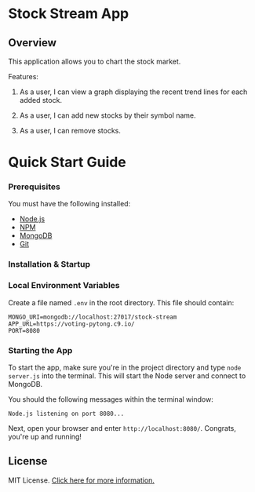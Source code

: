 # Stock Stream App

## Overview

This application allows you to chart the stock market.

Features:

1. As a user, I can view a graph displaying the recent trend lines for each added stock.

2. As a user, I can add new stocks by their symbol name.

3. As a user, I can remove stocks.


# Quick Start Guide

### Prerequisites

You must have the following installed:

- [Node.js](https://nodejs.org/)
- [NPM](https://nodejs.org/)
- [MongoDB](http://www.mongodb.org/)
- [Git](https://git-scm.com/)

### Installation & Startup


### Local Environment Variables

Create a file named `.env` in the root directory. This file should contain:

```
MONGO_URI=mongodb://localhost:27017/stock-stream
APP_URL=https://voting-pytong.c9.io/
PORT=8080
```

### Starting the App

To start the app, make sure you're in the project directory and type `node server.js` into the terminal. This will start the Node server and connect to MongoDB.

You should the following messages within the terminal window:

```
Node.js listening on port 8080...
```

Next, open your browser and enter `http://localhost:8080/`. Congrats, you're up and running!


## License

MIT License. [Click here for more information.](LICENSE.md)
